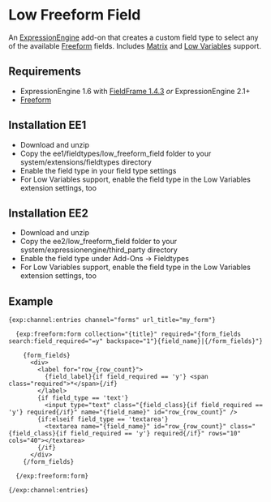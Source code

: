 # Low Freeform Field

An [ExpressionEngine](http://expressionengine.com/) add-on that creates a custom field type to select any of the available [Freeform](http://www.solspace.com/software/detail/freeform/) fields. Includes [Matrix](http://pixelandtonic.com/matrix) and [Low Variables](http://gotolow.com/addons/low-variables) support.

## Requirements

- ExpressionEngine 1.6 with [FieldFrame 1.4.3](http://pixelandtonic.com/fieldframe) *or* ExpressionEngine 2.1+
- [Freeform](http://www.solspace.com/software/detail/freeform/)

## Installation EE1

- Download and unzip
- Copy the ee1/fieldtypes/low_freeform_field folder to your system/extensions/fieldtypes directory
- Enable the field type in your field type settings
- For Low Variables support, enable the field type in the Low Variables extension settings, too

## Installation EE2

- Download and unzip
- Copy the ee2/low_freeform_field folder to your system/expressionengine/third_party directory
- Enable the field type under Add-Ons &rarr; Fieldtypes
- For Low Variables support, enable the field type in the Low Variables extension settings, too

## Example

    {exp:channel:entries channel="forms" url_title="my_form"}

      {exp:freeform:form collection="{title}" required="{form_fields search:field_required="=y" backspace="1"}{field_name}|{/form_fields}"}

        {form_fields}
          <div>
            <label for="row_{row_count}">
              {field_label}{if field_required == 'y'} <span class="required">*</span>{/if}
            </label>
            {if field_type == 'text'}
              <input type="text" class="{field_class}{if field_required == 'y'} required{/if}" name="{field_name}" id="row_{row_count}" />
            {if:elseif field_type == 'textarea'}
              <textarea name="{field_name}" id="row_{row_count}" class="{field_class}{if field_required == 'y'} required{/if}" rows="10" cols="40"></textarea>
            {/if}
          </div>
        {/form_fields}

      {/exp:freeform:form}

    {/exp:channel:entries}